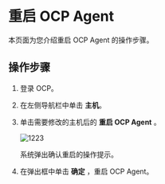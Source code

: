 重启 OCP Agent
=================================

本页面为您介绍重启 OCP Agent 的操作步骤。

**操作步骤**
-----------------------------

1. 登录 OCP。

2. 在左侧导航栏中单击 **主机**。

3. 单击需要修改的主机后的 **重启 OCP Agent** 。

   ![1223](https://help-static-aliyun-doc.aliyuncs.com/assets/img/zh-CN/1423130461/p375344.png)

   系统弹出确认重启的操作提示。

4. 在弹出框中单击 **确定** ，重启 OCP Agent。
